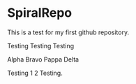 SpiralRepo
==========

This is a test for my first github repository.

Testing Testing Testing

Alpha Bravo Pappa Delta

Testing 1 2
Testing.
